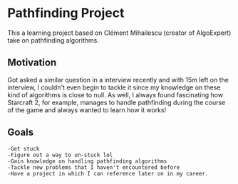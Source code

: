 # Pathfinding Project

This a learning project based on Clément Mihailescu (creator of AlgoExpert) take on pathfinding algorithms.

## Motivation

Got asked a similar question in a interview recently and with 15m left on the interview, I couldn't even begin to tackle it since my knowledge on these kind of algorithms is close to null. As well, I always found fascinating how Starcraft 2, for example, manages to handle pathfinding during the course of the game and always wanted to learn how it works!

## Goals

    -Get stuck
    -Figure out a way to un-stuck lol
    -Gain knowledge on handling pathfinding algorithms
    -Tackle new problems that I haven't encountered before
    -Have a project in which I can reference later on in my career.
